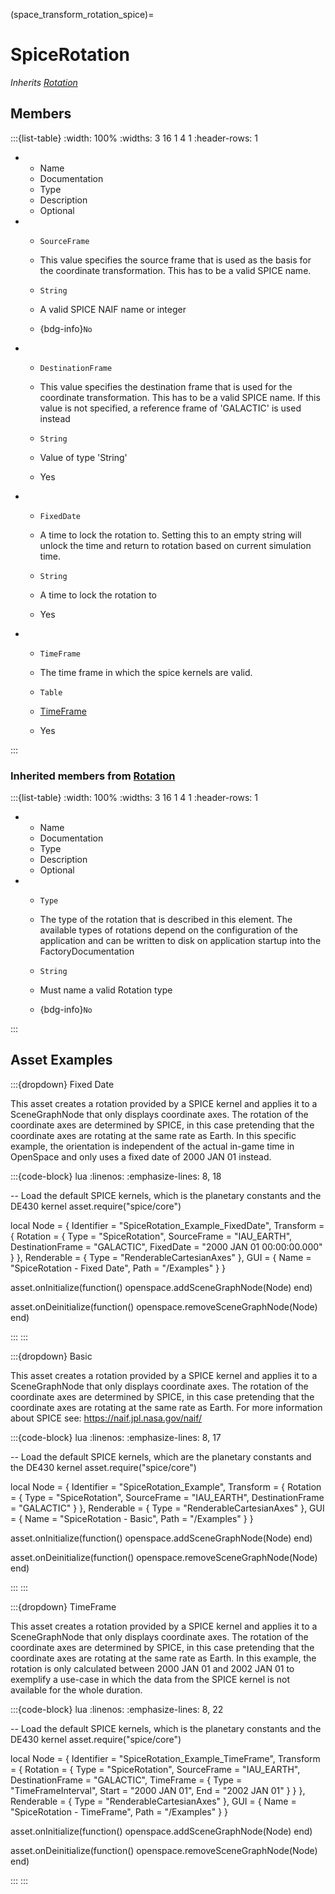 



(space_transform_rotation_spice)=
# SpiceRotation

_Inherits [Rotation](#core_transform_rotation)_




## Members


:::{list-table}
:width: 100%
:widths: 3 16 1 4 1
:header-rows: 1
*   - Name
    - Documentation
    - Type
    - Description
    - Optional

*   - `SourceFrame`
    - This value specifies the source frame that is used as the basis for the coordinate transformation. This has to be a valid SPICE name.
    - `String`
    
    - A valid SPICE NAIF name or integer 
    
    - {bdg-info}`No`
    
*   - `DestinationFrame`
    - This value specifies the destination frame that is used for the coordinate transformation. This has to be a valid SPICE name. If this value is not specified, a reference frame of 'GALACTIC' is used instead
    - `String`
    
    - Value of type 'String' 
    
    - Yes
    
*   - `FixedDate`
    - A time to lock the rotation to. Setting this to an empty string will unlock the time and return to rotation based on current simulation time.
    - `String`
    
    - A time to lock the rotation to 
    
    - Yes
    
*   - `TimeFrame`
    - The time frame in which the spice kernels are valid.
    - `Table`
    
    - [TimeFrame](#core_time_frame)
    
    - Yes
    
:::



### Inherited members from [Rotation](#core_transform_rotation)

:::{list-table}
:width: 100%
:widths: 3 16 1 4 1
:header-rows: 1
*   - Name
    - Documentation
    - Type
    - Description
    - Optional

*   - `Type`
    - The type of the rotation that is described in this element. The available types of rotations depend on the configuration of the application and can be written to disk on application startup into the FactoryDocumentation
    - `String`
    
    - Must name a valid Rotation type 
    
    - {bdg-info}`No`
    
:::














## Asset Examples


:::{dropdown} Fixed Date

This asset creates a rotation provided by a SPICE kernel and applies it to a
SceneGraphNode that only displays coordinate axes. The rotation of the coordinate axes
are determined by SPICE, in this case pretending that the coordinate axes are rotating
at the same rate as Earth. In this specific example, the orientation is independent of
the actual in-game time in OpenSpace and only uses a fixed date of 2000 JAN 01 instead.

:::{code-block} lua
:linenos:
:emphasize-lines: 8, 18

-- Load the default SPICE kernels, which is the planetary constants and the DE430 kernel
asset.require("spice/core")

local Node = {
  Identifier = "SpiceRotation_Example_FixedDate",
  Transform = {
    Rotation = {
      Type = "SpiceRotation",
      SourceFrame = "IAU_EARTH",
      DestinationFrame = "GALACTIC",
      FixedDate = "2000 JAN 01 00:00:00.000"
    }
  },
  Renderable = {
    Type = "RenderableCartesianAxes"
  },
  GUI = {
    Name = "SpiceRotation - Fixed Date",
    Path = "/Examples"
  }
}

asset.onInitialize(function()
  openspace.addSceneGraphNode(Node)
end)

asset.onDeinitialize(function()
  openspace.removeSceneGraphNode(Node)
end)

:::
:::



:::{dropdown} Basic

This asset creates a rotation provided by a SPICE kernel and applies it to a
SceneGraphNode that only displays coordinate axes. The rotation of the coordinate axes
are determined by SPICE, in this case pretending that the coordinate axes are rotating
at the same rate as Earth.
For more information about SPICE see: https://naif.jpl.nasa.gov/naif/

:::{code-block} lua
:linenos:
:emphasize-lines: 8, 17

-- Load the default SPICE kernels, which are the planetary constants and the DE430 kernel
asset.require("spice/core")

local Node = {
  Identifier = "SpiceRotation_Example",
  Transform = {
    Rotation = {
      Type = "SpiceRotation",
      SourceFrame = "IAU_EARTH",
      DestinationFrame = "GALACTIC"
    }
  },
  Renderable = {
    Type = "RenderableCartesianAxes"
  },
  GUI = {
    Name = "SpiceRotation - Basic",
    Path = "/Examples"
  }
}

asset.onInitialize(function()
  openspace.addSceneGraphNode(Node)
end)

asset.onDeinitialize(function()
  openspace.removeSceneGraphNode(Node)
end)

:::
:::



:::{dropdown} TimeFrame

This asset creates a rotation provided by a SPICE kernel and applies it to a
SceneGraphNode that only displays coordinate axes. The rotation of the coordinate axes
are determined by SPICE, in this case pretending that the coordinate axes are rotating
at the same rate as Earth. In this example, the rotation is only calculated between
2000 JAN 01 and 2002 JAN 01 to exemplify a use-case in which the data from the SPICE
kernel is not available for the whole duration.

:::{code-block} lua
:linenos:
:emphasize-lines: 8, 22

-- Load the default SPICE kernels, which is the planetary constants and the DE430 kernel
asset.require("spice/core")

local Node = {
  Identifier = "SpiceRotation_Example_TimeFrame",
  Transform = {
    Rotation = {
      Type = "SpiceRotation",
      SourceFrame = "IAU_EARTH",
      DestinationFrame = "GALACTIC",
      TimeFrame = {
        Type = "TimeFrameInterval",
        Start = "2000 JAN 01",
        End = "2002 JAN 01"
      }
    }
  },
  Renderable = {
    Type = "RenderableCartesianAxes"
  },
  GUI = {
    Name = "SpiceRotation - TimeFrame",
    Path = "/Examples"
  }
}

asset.onInitialize(function()
  openspace.addSceneGraphNode(Node)
end)

asset.onDeinitialize(function()
  openspace.removeSceneGraphNode(Node)
end)

:::
:::



